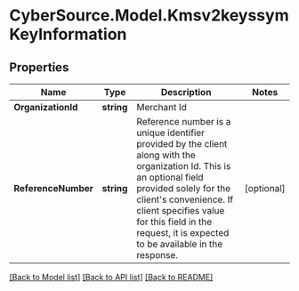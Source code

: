 # CyberSource.Model.Kmsv2keyssymKeyInformation
## Properties

Name | Type | Description | Notes
------------ | ------------- | ------------- | -------------
**OrganizationId** | **string** | Merchant Id  | 
**ReferenceNumber** | **string** | Reference number is a unique identifier provided by the client along with the organization Id. This is an optional field provided solely for the client&#39;s convenience. If client specifies value for this field in the request, it is expected to be available in the response.  | [optional] 

[[Back to Model list]](../README.md#documentation-for-models) [[Back to API list]](../README.md#documentation-for-api-endpoints) [[Back to README]](../README.md)

